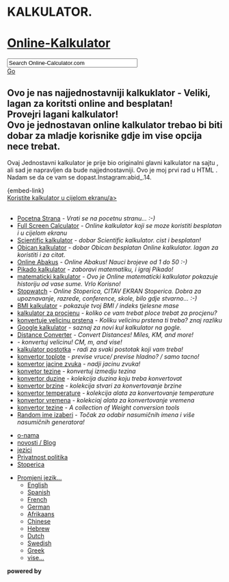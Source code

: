 # KALKULATOR.

<!doctype html>
<html>
<head>
<meta charset="utf-8">
<title>Kalkulator - Besplatni online Kalkulator</title>

<meta name="keywords" content="Kalkulator, Jednostavni Kalkulator, Kalkulator, online Kalkulator, Besplatni online Kalkulator, BMI Kalkulator, Scientific Calculator, Besplatni BMI Calculator, Srodna Dusa Kalkulator, Online debljina Falculator" />
<meta name="description" content="Jednostavni, brz i lagan, and Citav Ekran!" />
<meta name="author" content="jenostavan kalkuklator" />
<meta name="Robots" content="All" />
<meta name="viewport" content="width=device-width, initial-scale=1.0">
<link href="/online-calculator.css?v=280422" rel="stylesheet" type="text/css" />
<link rel="shortcut icon" type="image/x-icon" href="/favicon.ico">
<link rel="preload" as="script" href="https://live.demand.supply/up.js"><script async data-cfasync="false" type="text/javascript" src="https://live.demand.supply/up.js"></script><script async src="https://www.googletagmanager.com/gtag/js?id=G-8QG3EH6GVW"></script>
</head>
<body>
<div id="wrap">
<div id="main" class="clearfix">
<div class="header">
<div class="logo">
<div class="detail">
<h1><a title="Online Calculator" href="/">Online-Kalkulator</a></h1>
</div>
<div class="search">
<input onkeypress="return ssrch(event);" onclick="schk();" onblur="schk('t');" name="searchbox" type="text" id="searchbox" value="Search Online-Calculator.com" size="35" /><div class="searchb"><a onclick="ssrch('submit')" rel="nofollow" href="#">Go</a></div>
</div>
</div>
</div>
<div class="clear"></div>
<div class="about">
<div class="abt"><h2>Ovo je nas najjednostavniji kalkuklator - Veliki, lagan za koritsti online and besplatan!<br>Provejri lagani kalkulator!<br>Ovo je jednostavan online kalkulator trebao bi biti dobar  za mladje  korisnike gdje im vise opcija nece trebat.</h2><p class="abtp">Ovaj  Jednostavni kalkulator je prije bio originalni  glavni kalkulator na sajtu , ali sad je napravljen da bude najjednostavniji. Ovo je moj prvi rad u HTML . Nadam se da ce vam se dopast.Instagram:abid_.14.</p></div>
</div>
<div class="fsa"><div data-ad="Online-Kalkulator.com_najjednostavniji_Bosna" data-devices="m:1,t:1,d:1" class="demand-supply"></div></div><div class="fsa fsatp"><div data-ad="Online-Kalkulator.com_responsive_h_calc_mid" data-devices="m:0,t:1,d:1" class="demand-supply"></div></div>
<div class="content">
<div class="item">
<div class="blok"><div id="AppHolder">{embed-link}</div></div>
<div class="size"><a title="Koristite jednostavni kalkulator u cijelom ekranu " href="https://www.Online-Kalkulator.com/jednostavni-citav-ekran-kalkulator/">Koristite kalkulator u cijelom ekranu/a></div>
</div>
</div>
<div class="content">
<div class="fsa"><div data-ad="Online-Kalkulator.com_responsive_h_calc_bot" data-devices="m:1,t:1,d:1" class="demand-supply"></div></div>
</div>
<script type="text/javascript" src="//s7.addthis.com/js/300/addthis_widget.js#pubid=itsall3"></script>
<div class="links">
<ul>
<div class="addthis_inline_share_toolbox_xvwg"></div><br><li><a href="https://www.online-calculator.com/">Pocetna Strana</a><em> - Vrati se na pocetnu stranu... :-)</em></li>
<li><a href="https://www.online-calculator.com/">Full Screen Calculator</a><em> -  Online kalkulator koji se moze koristiti besplatan i u cijelom ekranu</em></li>
<li><a href="https://www.online-calculator.com/scientific-calculator/">Scientific kalkulator</a><em> -  dobar Scientific kalkulator. cist i besplatan!</em></li>
<li><a href="https://www.online-calculator.com/simple-calculator/">Obican kalkulator</a><em> -  dobar Obican besplatan Online kalkulator. lagan za koristiti i za citat.</em></li>
<li><a href="https://www.online-calculator.com/online-abacus/">Online Abakus</a><em> -  Online Abakus! Nauci brojeve od 1 do 50 :-)</em></li>
<li><a href="https://www.online-calculator.com/darts-calculator/">Pikado kalkulator</a><em> - zaboravi  matematiku, i igraj Pikado!</em></li>
<li><a href="https://www.online-calculator.com/online-maths-calculator/">matematicki kalkulator</a><em> - Ovo je  Online matematicki kalkulator pokazuje   historiju od vase sume. Vrlo Korisno!</em></li>
<li><a href="https://www.online-stopwatch.com/">Stopwatch</a><em> - Online Stoperica, CITAV EKRAN Stoperica. Dobra za upoznavanje, razrede, conference, skole, bilo gdje stvarno... :-)</em></li>
<li><a href="https://www.online-calculator.com/bmi-calculator/">BMI kalkulator</a><em> - pokazuje  tvoj BMI / indeks tjelesne mase</em></li>
<li><a href="https://www.online-calculator.com/patio-calculator/">kalkulator za procjenu</a><em> - koliko ce vam trebat ploce trebat za procjenu?</em></li>
<li><a href="https://www.online-calculator.com/ring-size-converter/">konvertuje velicinu prstena</a><em> - Koliku velicinu prstena ti treba? znaj razliku</em></li>
<li><a href="https://www.online-calculator.com/google-calculator/">Google kalkulator</a><em> - saznaj za novi kul kalkulator na gogle.</em></li>
<li><a href="https://www.online-calculator.com/distance-converter/">Distance Converter</a><em> - Convert Distances! Miles, KM, and more!</em></li>
<li><a href="https://www.online-calculator.com/length-converter/"></a><em> - konvertuj velicinu! CM, m, and vise!</em></li>
<li><a href="https://www.online-calculator.com/percentage-calculator/">kalkulator postotka</a><em> - radi za svaki postotak koji vam treba!</em></li>
<li><a href="https://www.online-calculator.com/temperature-converter/">konvertor toplote</a><em> - previse vruce/ previse hladno? / samo tacno!</em></li>
<li><a href="https://www.online-calculator.com/volume-converter/">konvertor jacine zvuka</a><em> - nadji jacinu zvuka!</em></li>
<li><a href="https://www.online-calculator.com/weight-converter/">konvetor tezine</a><em> - konvertuj izmedju tezina</em></li>
<li><a href="https://www.online-calculator.com/length-conversions/">konvertor duzine</a><em> - kolekcija duzina koju treba konvertovat</em></li>
<li><a href="https://www.online-calculator.com/speed-conversions/">konvertor brzine</a><em> - kolekcija stvari za konvertovanje brzine</em></li>
<li><a href="https://www.online-calculator.com/temperature-conversions/">konvertor temperature</a><em> - kolekcija alata za konvertovanje temperature</em></li>
<li><a href="https://www.online-calculator.com/time-conversions/">konvertor vremena</a><em> - kolekciaj alata za konvertovanje vremena</em></li>
<li><a href="https://www.online-calculator.com/weight-conversions/">konvertor tezine</a><em> - A collection of Weight conversion tools</em></li>
<li><a href="https://www.online-stopwatch.com/random-name-pickers/">Random ime izaberi</a><em> - Točak za odabir nasumičnih imena i više nasumičnih generatora!</em></li>
</ul>
</div>
<div data-ad="Online-Kalkulator.com_160x600_sticky_display_right" data-devices="m:0,t:0,d:1" class="demand-supply"></div>
</div>
</div>
<div id="footer">
<div class="adh3"></div>
<ul class="info">
<li><a href="https://www.Online-Kalkulator.com/o-nama/" naslov="Citaj o  Online kalkulatoru" rel="nepratis nas"> o-nama</a></li>
<li><a href="https://www.Online-Kalkulator.com/Online-Kalkulator/" naslov="Novosti, novo, i ostalo!" rel="nepratis nas">novosti / Blog</a></li>
<li><a href="https://www.Online-Kalkulator.com/kalkulatoru-jezik/" naslov="o  prijevodima online kalkulatora-ponude jezika" rel="nepratis">jezici</a></li>
<li><a href="https://www.Online-Kalkulator.com/privatnost/" naslov="Online kalkulator privatnost i zastita" rel="nepratis">Privatnost politika</a></li>
<li><a href="https://www.Online-Stoperica.com/" naslov="posjeti Online-Stoperica.com" rel="nepratis">Stoperica</a></li>
</ul>
</div>
<script type="text/javascript" src="/include/func.js"></script>
<script src="https://ajax.googleapis.com/ajax/libs/jquery/1.12.4/jquery.min.js"></script><script>$(function() {document.getElementById("AppHolder").innerHTML = '<iframe id="fullframe" src="/html5/simple/index.php?v=10" width="270" height="320" scrolling="no" frameborder="0"></iframe>';$("#main .item").css("max-width","none");});</script>
<div class="jezici">
<ul id="lngdp">
<li><a class="gb" href="https://www.Online-Kalkulator.com/kalkulator-jezici/">Promjeni jezik...</a>
<ul>
<li><a class="gb" href="https://www.Online-Kalkulator.com/">English</a></li>
<li><a class="es" href="https://www.Online-Kalkulator.com/es/">Spanish</a></li>
<li><a class="fr" href="https://www.Online-Kalkulator.com/fr/">French</a></li>
<li><a class="de" href="https://www.Online-Kalkulator.com/de/">German</a></li>
<li><a class="af" href="https://www.Online-Kalkulator.com/af/">Afrikaans</a></li>
<li><a class="zh" href="https://www.Online-Kalkulator.com/zh-CN/">Chinese</a></li>
<li><a class="iw" href="https://www.Online-Kalkulator.com/iw/">Hebrew</a></li>
<li><a class="nl" href="https://www.Online-Kalkulator.com/nl/">Dutch</a></li>
<li><a class="sv" href="https://www.Online-Kalkulator.com/sv/">Swedish</a></li>
<li><a class="el" href="https://www.online-calculator.com/el/">Greek</a></li>
<li><a href="https://www.Online-Kalkulator.com/kalkulator-jezici/">vise...</a></li>
</ul>
</li>
</ul>
<div class="pbg"><strong>powered by</strong> <span class="poweredByGoogle"></span></div>
</div>
<script>
  window.dataLayer = window.dataLayer || [];
  function gtag(){dataLayer.push(arguments);}
  gtag('js', new Date());
  gtag('config', 'G-8QG3EH6GVW');


$(document).keypress(iframeKeboardEventPress);
function iframeKeboardEventPress(e)
{
	
 if(e.target.id == 'searchbox' || e.target.id == 'go'){
	 console.log('cancel');

 }else{
	 e.preventDefault();
	 if (typeof document.getElementById('fullframe').contentWindow.iframeKeboardEventPress=== 'function') {
	  if($(':focus').attr('id') === undefined){
	   document.getElementById('fullframe').contentWindow.iframeKeboardEventPress(e)
	  }
	 }
	 iframeKeboardEvent(e);	 
 }
}
function iframeKeboardEvent(e)
{
	 e.preventDefault();
	 if (typeof document.getElementById('fullframe').contentWindow.iframeKeboardEvent=== 'function') {
	  if($(':focus').attr('id') === undefined){
	   document.getElementById('fullframe').contentWindow.iframeKeboardEvent(e);
	  }
	 }
}
</script>
</body>
</html>
